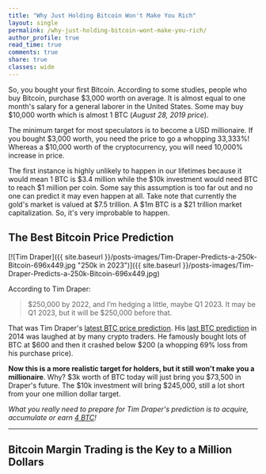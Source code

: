 ```yaml
---
title: "Why Just Holding Bitcoin Won't Make You Rich"
layout: single
permalink: /why-just-holding-bitcoin-wont-make-you-rich/
author_profile: true
read_time: true
comments: true
share: true
classes: wide
---
```


So, you bought your first Bitcoin. According to some studies, people who buy Bitcoin, purchase $3,000 worth on average. It is almost equal to one month's
salary for a general laborer in the United States. Some may buy $10,000 worth which is almost 1 BTC (_August 28, 2019 price_).

The minimum target for most speculators is to become a USD millionaire. If you bought $3,000 worth, you need the price to go a whopping 33,333%! Whereas
a $10,000 worth of the cryptocurrency, you will need 10,000% increase in price.

The first instance is highly unlikely to happen in our lifetimes because it would mean 1 BTC is $3.4 million while the $10k investment would need BTC to reach
$1 million per coin. Some say this assumption is too far out and no one can predict it may even happen at all. Take note that currently the gold's market is 
valued at $7.5 trillion. A $1m BTC is a $21 trillion market capitalization. So, it's very improbable to happen.

## The Best Bitcoin Price Prediction

[![Tim Draper]({{ site.baseurl }}/posts-images/Tim-Draper-Predicts-a-250k-Bitcoin-696x449.jpg "250k in 2023")]({{ site.baseurl }}/posts-images/Tim-Draper-Predicts-a-250k-Bitcoin-696x449.jpg)

According to Tim Draper:
> $250,000 by 2022, and I’m hedging a little, maybe Q1 2023. It may be Q1 2023, but it will be $250,000 before that.

That was Tim Draper's [latest BTC price prediction](https://www.fxstreet.com/cryptocurrencies/news/tim-drapers-250-000-bitcoin-prediction-to-wait-until-q1-of-2023-201908120957). His
[last BTC prediction](https://www.coindesk.com/tim-draper-bitcoins-price-still-headed-10k) in 2014 was laughed at by many crypto traders. He famously bought lots of BTC
at $600 and then it crashed below $200 (a whopping 69% loss from his purchase price).

**Now this is a more realistic target for holders, but it still won't make you a millionaire**. Why? $3k worth of BTC today will just bring you $73,500 in
Draper's future. The $10k investment will bring $245,000, still a lot short from your one million dollar target.

_What you really need to prepare for Tim Draper's prediction is to acquire, accumulate or earn <ins>4 BTC</ins>!_
****
## Bitcoin Margin Trading is the Key to a Million Dollars